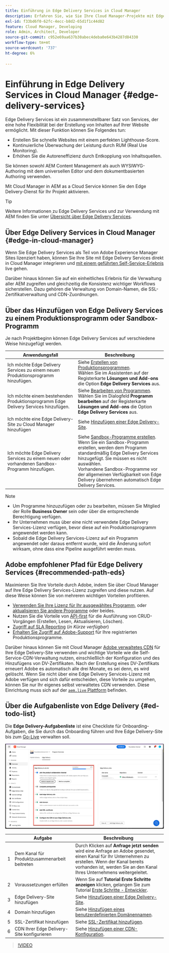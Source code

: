 ```yaml
---
title: Einführung in Edge Delivery Services in Cloud Manager
description: Erfahren Sie, wie Sie Ihre Cloud Manager-Projekte mit Edge Delivery Services bereitstellen.
exl-id: f33bd6f0-62fc-4ecc-b8d2-65d1f1c44d82
feature: Cloud Manager, Developing
role: Admin, Architect, Developer
source-git-commit: c952e69aa637b30abec4deba0e643b4287d84330
workflow-type: tm+mt
source-wordcount: '737'
ht-degree: 6%

---
```



# Einführung in Edge Delivery Services in Cloud Manager {#edge-delivery-services}

Edge Delivery Services ist ein zusammenstellbarer Satz von Services, der eine hohe Flexibilität bei der Erstellung von Inhalten auf Ihrer Website ermöglicht. Mit dieser Funktion können Sie Folgendes tun:

* Erstellen Sie schnelle Websites mit einem perfekten Lighthouse-Score.
* Kontinuierliche Überwachung der Leistung durch RUM (Real Use Monitoring).
* Erhöhen Sie die Autoreneffizienz durch Entkopplung von Inhaltsquellen.

Sie können sowohl AEM Content Management als auch WYSIWYG-Authoring mit dem universellen Editor und dem dokumentbasierten Authoring verwenden.

Mit Cloud Manager in AEM as a Cloud Service können Sie den Edge Delivery-Dienst für Ihr Projekt aktivieren.

>[!TIP]
>
>Weitere Informationen zu Edge Delivery Services und zur Verwendung mit AEM finden Sie unter [Übersicht über Edge Delivery Services](/help/edge/overview.md).

## Über Edge Delivery Services in Cloud Manager {#edge-in-cloud-manager}

Wenn Sie Edge Delivery Services als Teil von Adobe Experience Manager Sites lizenziert haben, können Sie Ihre Site mit Edge Delivery Services direkt in Cloud Manager integrieren und [mit einem geführten Self-Service-Erlebnis](/help/implementing/cloud-manager/managing-code/private-repositories.md) live gehen.

Darüber hinaus können Sie auf ein einheitliches Erlebnis für die Verwaltung aller AEM zugreifen und gleichzeitig die Konsistenz wichtiger Workflows sicherstellen. Dazu gehören die Verwaltung von Domain-Namen, die SSL-Zertifikatverwaltung und CDN-Zuordnungen.

## Über das Hinzufügen von Edge Delivery Services zu einem Produktionsprogramm oder Sandbox-Programm

Je nach Projektbeginn können Edge Delivery Services auf verschiedene Weise hinzugefügt werden.

| Anwendungsfall | Beschreibung |
| --- | --- |
| Ich möchte Edge Delivery Services zu einem neuen Produktionsprogramm hinzufügen. | Siehe [Erstellen von Produktionsprogrammen](/help/implementing/cloud-manager/getting-access-to-aem-in-cloud/creating-production-programs.md).<br>Wählen Sie im Assistenten auf der Registerkarte **Lösungen und Add-ons** die Option **Edge Delivery Services** aus. |
| Ich möchte einem bestehenden Produktionsprogramm Edge Delivery Services hinzufügen. | Siehe [Bearbeiten von Programmen](/help/implementing/cloud-manager/getting-access-to-aem-in-cloud/editing-programs.md).<br>Wählen Sie im Dialogfeld **Programm bearbeiten** auf der Registerkarte **Lösungen und Add-ons** die Option **Edge Delivery Services** aus. |
| Ich möchte eine Edge Delivery-Site zu Cloud Manager hinzufügen | Siehe [Hinzufügen einer Edge Delivery-Site](/help/implementing/cloud-manager/edge-delivery/add-edge-delivery-site.md). |
| Ich möchte Edge Delivery Services zu einem neuen oder vorhandenen Sandbox-Programm hinzufügen. | Siehe [Sandbox-Programme erstellen](/help/implementing/cloud-manager/getting-access-to-aem-in-cloud/creating-sandbox-programs.md).<br>Wenn Sie ein Sandbox-Programm erstellen, werden dem Programm standardmäßig Edge Delivery Services hinzugefügt. Sie müssen es nicht auswählen.<br>Vorhandene Sandbox-Programme vor der allgemeinen Verfügbarkeit von Edge Delivery übernehmen automatisch Edge Delivery Services. |

>[!NOTE]
>
>* Um Programme hinzuzufügen oder zu bearbeiten, müssen Sie Mitglied der Rolle **Business Owner** sein oder über die entsprechende Berechtigung verfügen.
>* Ihr Unternehmen muss über eine nicht verwendete Edge Delivery Services-Lizenz verfügen, bevor diese auf ein Produktionsprogramm angewendet werden kann.
>* Sobald die Edge Delivery Services-Lizenz auf ein Programm angewendet oder daraus entfernt wurde, wird die Änderung sofort wirksam, ohne dass eine Pipeline ausgeführt werden muss.

## Adobe empfohlener Pfad für Edge Delivery Services {#recommended-path-eds}

Maximieren Sie Ihre Vorteile durch Adobe, indem Sie über Cloud Manager auf Ihre Edge Delivery Services-Lizenz zugreifen und diese nutzen. Auf diese Weise können Sie von mehreren wichtigen Vorteilen profitieren.

* [Verwenden Sie Ihre Lizenz für Ihr ausgewähltes Programm](/help/implementing/cloud-manager/edge-delivery/add-edge-delivery-site.md), oder [aktualisieren Sie andere Programme](/help/implementing/cloud-manager/edge-delivery/manage-edge-delivery-sites.md) oder beides.
* Nutzen Sie die Vorteile von [API-first](https://developer.adobe.com/experience-cloud/experience-manager-apis/) für die Ausführung von CRUD-Vorgängen (Erstellen, Lesen, Aktualisieren, Löschen).
* [Zugriff auf SLA Reporting](/help/implementing/cloud-manager/sla-reporting.md) (*in Kürze verfügbar*)
* [Erhalten Sie Zugriff auf Adobe-Support](/help/edge/overview.md#support-ticket) für Ihre registrierten Produktionsprogramme.

Darüber hinaus können Sie mit Cloud Manager [Adobe verwaltetes CDN](/help/implementing/dispatcher/cdn.md#aem-managed-cdn) für Ihre Edge Delivery-Site verwenden und wichtige Vorteile wie die Self-Service-CDN-Verwaltung nutzen, einschließlich der Konfiguration und des Hinzufügens von DV-Zertifikaten. Nach der Erstellung eines DV-Zertifikats erneuert Adobe es automatisch alle drei Monate, es sei denn, es wird gelöscht. Wenn Sie nicht über eine Edge Delivery Services-Lizenz mit Adobe verfügen und sich dafür entscheiden, diese Vorteile zu umgehen, können Sie nur Ihr eigenes selbst verwaltetes CDN verwenden. Diese Einrichtung muss sich auf der [`aem.live` Plattform](https://www.aem.live/docs/go-live-checklist#cdn-configuration) befinden.

## Über die Aufgabenliste von Edge Delivery {#ed-todo-list}

Die **Edge Delivery-Aufgabenliste** ist eine Checkliste für Onboarding-Aufgaben, die Sie durch das Onboarding führen und Ihre Edge Delivery-Site bis zum [Go-Live](/help/journey-onboarding/go-live-checklist.md) verwalten soll.

![Edge Delivery-Website-Aufgabenliste](/help/implementing/cloud-manager/assets/cm-eds-todo-list.png)

|  | Aufgabe | Beschreibung |
| --- | --- | --- |
| 1 | Dem Kanal für Produktzusammenarbeit beitreten | Durch Klicken auf **Anfrage jetzt senden** wird eine Anfrage an Adobe gesendet, einen Kanal für Ihr Unternehmen zu erstellen. Wenn der Kanal bereits vorhanden ist, werden Sie an den Kanal Ihres Unternehmens weitergeleitet. |
| 2 | Voraussetzungen erfüllen | Wenn Sie auf **Tutorial Erste Schritte anzeigen** klicken, gelangen Sie zum Tutorial [Erste Schritte - Entwickler](https://www.aem.live/developer/tutorial). |
| 3 | Edge Delivery-Site hinzufügen | Siehe [Hinzufügen einer Edge Delivery-Site](#eds-add-site). |
| 4 | Domain hinzufügen | Siehe [Hinzufügen eines benutzerdefinierten Domänennamen](/help/implementing/cloud-manager/custom-domain-names/add-custom-domain-name.md). |
| 5 | SSL-Zertifikat hinzufügen | Siehe [SSL-Zertifikat hinzufügen](/help/implementing/cloud-manager/managing-ssl-certifications/add-ssl-certificate.md). |
| 6 | CDN Ihrer Edge Delivery-Site konfigurieren | Siehe [Hinzufügen einer CDN-Konfiguration](#add-cdn). |

>[!VIDEO](https://video.tv.adobe.com/v/3428020?learn=on)

